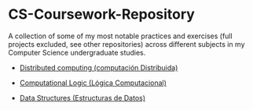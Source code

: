 # CS-Coursework-Repository
A collection of some of my most notable practices and exercises (full projects excluded, see other repositories) across different subjects in my Computer Science undergraduate studies.

* [Distributed computing (computación Distribuida)](DistributedComputing)

* [Computational Logic (Lógica Computacional)](ComputationalLogic)

* [Data Structures (Estructuras de Datos)](DataStructures)
